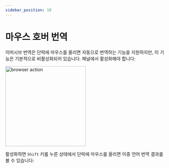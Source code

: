 ```yaml
---
sidebar_position: 10
---
```


# 마우스 호버 번역

이머시브 번역은 단락에 마우스를 올리면 자동으로 번역하는 기능을 지원하지만, 이 기능은 기본적으로 비활성화되어 있습니다. 패널에서 활성화해야 합니다:

<img src="https://s.immersivetranslate.com/static/official-static/assets/mouse-hover.png" alt="browser action" width="250" />

활성화하면 `Shift` 키를 누른 상태에서 단락에 마우스를 올리면 이중 언어 번역 결과를 볼 수 있습니다:
